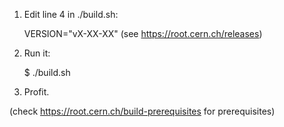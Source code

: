 
1) Edit line 4 in ./build.sh: 

    VERSION="vX-XX-XX" (see https://root.cern.ch/releases)

2) Run it:

    $ ./build.sh

3) Profit.


(check https://root.cern.ch/build-prerequisites for prerequisites)
